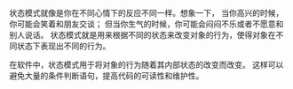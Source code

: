 状态模式就像是你在不同心情下的反应不同一样。想象一下，
当你高兴的时候，你可能会笑着和朋友交谈；
但当你生气的时候，你可能会闷闷不乐或者不愿意和别人说话。
状态模式就是用来根据不同的状态来改变对象的行为，使得对象在不同状态下表现出不同的行为。

在软件中，状态模式用于将对象的行为随着其内部状态的改变而改变。
这样可以避免大量的条件判断语句，提高代码的可读性和维护性。